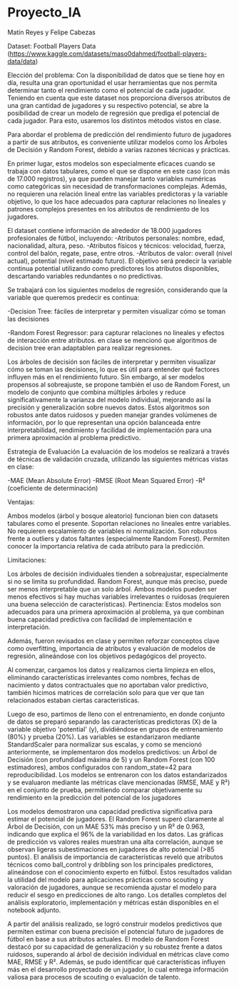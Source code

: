 # Proyecto_IA
Matín Reyes y Felipe Cabezas

Dataset: Football Players Data (https://www.kaggle.com/datasets/maso0dahmed/football-players-data/data)

Elección del problema: Con la disponibilidad de datos que se tiene hoy en día,
resulta una gran oportunidad el usar herramientas que nos permita determinar tanto el rendimiento
como el potencial de cada jugador. Teniendo en cuenta que este dataset nos proporciona diversos 
atributos de una gran cantidad de jugadores y su respectivo potencial, se abre la posibilidad de crear un modelo de regresión 
que prediga el potencial de cada jugador. Para esto, usaremos los distintos métodos vistos en clase.

Para abordar el problema de predicción del rendimiento futuro de jugadores a partir de sus atributos, es conveniente utilizar modelos como los Árboles de Decisión y Random Forest, debido a varias razones técnicas y prácticas.

En primer lugar, estos modelos son especialmente eficaces cuando se trabaja con datos tabulares, como el que se dispone en este caso (con más de 17.000 registros), ya que pueden manejar tanto variables numéricas como categóricas sin necesidad de transformaciones complejas. Además, no requieren una relación lineal entre las variables predictoras y la variable objetivo, lo que los hace adecuados para capturar relaciones no lineales y patrones complejos presentes en los atributos de rendimiento de los jugadores.

El dataset contiene información de alrededor de 18.000 jugadores profesionales de fútbol, incluyendo:
-Atributos personales: nombre, edad, nacionalidad, altura, peso.
-Atributos físicos y técnicos: velocidad, fuerza, control del balón, regate, pase, entre otros.
-Atributos de valor: overall (nivel actual), potential (nivel estimado futuro).
El objetivo será predecir la variable continua potential utilizando como predictores
los atributos disponibles, descartando variables redundantes o no predictivas.

Se trabajará con los siguientes modelos de regresión, considerando que la variable que queremos predecir es continua:

-Decision Tree: fáciles de interpretar y permiten visualizar cómo se toman las decisiones

-Random Forest Regressor: para capturar relaciones no lineales y efectos de interacción entre atributos.
en clase se mencionó que algoritmos de decision tree eran adaptablen para realizar regresiones.

Los árboles de decisión son fáciles de interpretar y permiten visualizar cómo se toman las decisiones, lo que es útil para entender qué factores influyen más en el rendimiento futuro. Sin embargo, al ser modelos propensos al sobreajuste, se propone también el uso de Random Forest, un modelo de conjunto que combina múltiples árboles y reduce significativamente la varianza del modelo individual, mejorando así la precisión y generalización sobre nuevos datos. Estos algoritmos son robustos ante datos ruidosos y pueden manejar grandes volúmenes de información, por lo que representan una opción balanceada entre interpretabilidad, rendimiento y facilidad de implementación para una primera aproximación al problema predictivo.

Estrategia de Evaluación
La evaluación de los modelos se realizará a través de técnicas de validación cruzada, utilizando las siguientes 
métricas vistas en clase:

-MAE (Mean Absolute Error)
-RMSE (Root Mean Squared Error)
-R² (coeficiente de determinación)


Ventajas:

Ambos modelos (árbol y bosque aleatorio) funcionan bien con datasets tabulares como el presente.
Soportan relaciones no lineales entre variables.
No requieren escalamiento de variables ni normalización.
Son robustos frente a outliers y datos faltantes (especialmente Random Forest).
Permiten conocer la importancia relativa de cada atributo para la predicción.

Limitaciones:

Los árboles de decisión individuales tienden a sobreajustar, especialmente si no se limita su profundidad.
Random Forest, aunque más preciso, puede ser menos interpretable que un solo árbol.
Ambos modelos pueden ser menos efectivos si hay muchas variables irrelevantes o ruidosas (requieren una buena selección de características).
Pertinencia:
Estos modelos son adecuados para una primera aproximación al problema, ya que combinan buena capacidad predictiva con facilidad de implementación e interpretación.

Además, fueron revisados en clase y permiten reforzar conceptos clave como overfitting, importancia de atributos y evaluación de modelos de regresión, alineándose con los objetivos pedagógicos del proyecto.


Al comenzar, cargamos los datos y realizamos cierta limpieza en ellos, eliminando características irrelevantes como nombres, fechas de nacimiento y datos contractuales que no aportaban valor predictivo, también hicimos matrices de correlación solo para que ver que tan relacionados estaban ciertas caracteristicas. 

Luego de eso, partimos de lleno con el entrenamiento, en donde conjunto de datos se preparó separando las características predictoras (X) de la variable objetivo 'potential' (y), dividiéndose en grupos de entrenamiento (80%) y prueba (20%). Las variables se estandarizaron mediante StandardScaler para normalizar sus escalas, y como se mencionó anteriormente, se implementaron dos modelos predictivos: un Árbol de Decisión (con profundidad máxima de 5) y un Random Forest (con 100 estimadores), ambos configurados con random_state=42 para reproducibilidad. Los modelos se entrenaron con los datos estandarizados y se evaluaron mediante las métricas clave mencionadas (RMSE, MAE y R²) en el conjunto de prueba, permitiendo comparar objetivamente su rendimiento en la predicción del potencial de los jugadores

Los modelos demostraron una capacidad predictiva significativa para estimar el potencial de jugadores. El Random Forest superó claramente al Árbol de Decisión, con un MAE 53% más preciso y un R² de 0.963, indicando que explica el 96% de la variabilidad en los datos. Las gráficas de predicción vs valores reales muestran una alta correlación, aunque se observan ligeras subestimaciones en jugadores de alto potencial (>85 puntos). El análisis de importancia de características reveló que atributos técnicos como ball_control y dribbling son los principales predictores, alineándose con el conocimiento experto en fútbol. Estos resultados validan la utilidad del modelo para aplicaciones prácticas como scouting y valoración de jugadores, aunque se recomienda ajustar el modelo para reducir el sesgo en predicciones de alto rango. Los detalles completos del análisis exploratorio, implementación y métricas están disponibles en el notebook adjunto.

A partir del análisis realizado, se logró construir modelos predictivos que permiten estimar con buena precisión el potencial futuro de jugadores de fútbol en base a sus atributos actuales. El modelo de Random Forest destacó por su capacidad de generalización y su robustez frente a datos ruidosos, superando al árbol de decisión individual en métricas clave como MAE, RMSE y R². Además, se pudo identificar qué características influyen más en el desarrollo proyectado de un jugador, lo cual entrega información valiosa para procesos de scouting o evaluación de talento.




